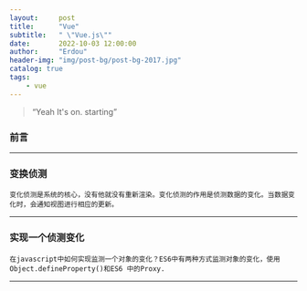 ```yaml
---
layout:     post
title:      "Vue"
subtitle:   " \"Vue.js\""
date:       2022-10-03 12:00:00
author:     "Erdou"
header-img: "img/post-bg/post-bg-2017.jpg"
catalog: true
tags:
    - vue
---
```


> “Yeah It's on. starting”


### 前言

---

### 变换侦测
    变化侦测是系统的核心，没有他就没有重新渲染。变化侦测的作用是侦测数据的变化。当数据变化时，会通知视图进行相应的更新。
---

### 实现一个侦测变化

    在javascript中如何实现监测一个对象的变化？ES6中有两种方式监测对象的变化，使用Object.defineProperty()和ES6 中的Proxy.

---
